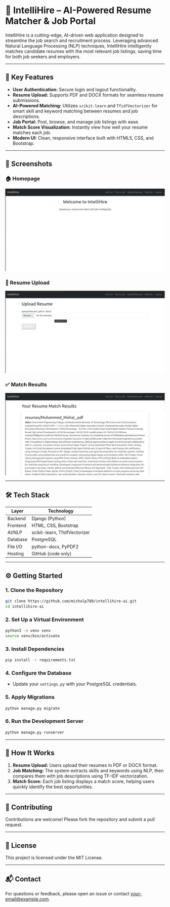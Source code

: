 # 🚀 IntelliHire – AI-Powered Resume Matcher & Job Portal

IntelliHire is a cutting-edge, AI-driven web application designed to streamline the job search and recruitment process. Leveraging advanced Natural Language Processing (NLP) techniques, IntelliHire intelligently matches candidate resumes with the most relevant job listings, saving time for both job seekers and employers.

---

## 🌟 Key Features

- **User Authentication:** Secure login and logout functionality.
- **Resume Upload:** Supports PDF and DOCX formats for seamless resume submissions.
- **AI-Powered Matching:** Utilizes `scikit-learn` and `TfidfVectorizer` for smart skill and keyword matching between resumes and job descriptions.
- **Job Portal:** Post, browse, and manage job listings with ease.
- **Match Score Visualization:** Instantly view how well your resume matches each job.
- **Modern UI:** Clean, responsive interface built with HTML5, CSS, and Bootstrap.

---

## 📸 Screenshots

### 🏠 Homepage
![Homepage Screenshot](assets/intellihire_homepage.png)

### 📂 Resume Upload
![Upload Resume](assets/upload_resume.png)

### ✅ Match Results
![Match Score](assets/match_score.png)

---

## 🛠️ Tech Stack

| Layer      | Technology                      |
|------------|---------------------------------|
| Backend    | Django (Python)                 |
| Frontend   | HTML, CSS, Bootstrap            |
| AI/NLP     | scikit-learn, TfidfVectorizer   |
| Database   | PostgreSQL                      |
| File I/O   | python-docx, PyPDF2             |
| Hosting    | GitHub (code only)              |

---

## ⚙️ Getting Started

### 1. Clone the Repository

```bash
git clone https://github.com/mishalp789/intellihire-ai.git
cd intellihire-ai
```

### 2. Set Up a Virtual Environment

```bash
python3 -m venv venv
source venv/bin/activate
```

### 3. Install Dependencies

```bash
pip install -r requirements.txt
```

### 4. Configure the Database

- Update your `settings.py` with your PostgreSQL credentials.

### 5. Apply Migrations

```bash
python manage.py migrate
```

### 6. Run the Development Server

```bash
python manage.py runserver
```

---

## 🤖 How It Works

1. **Resume Upload:** Users upload their resumes in PDF or DOCX format.
2. **Job Matching:** The system extracts skills and keywords using NLP, then compares them with job descriptions using TF-IDF vectorization.
3. **Match Score:** Each job listing displays a match score, helping users quickly identify the best opportunities.

---

## 🙌 Contributing

Contributions are welcome! Please fork the repository and submit a pull request.

---

## 📄 License

This project is licensed under the MIT License.

---

## 📬 Contact

For questions or feedback, please open an issue or contact [your-email@example.com](mailto:your-email@example.com).
